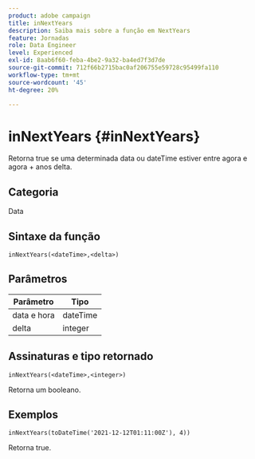 ```yaml
---
product: adobe campaign
title: inNextYears
description: Saiba mais sobre a função em NextYears
feature: Jornadas
role: Data Engineer
level: Experienced
exl-id: 8aab6f60-feba-4be2-9a32-ba4ed7f3d7de
source-git-commit: 712f66b2715bac0af206755e59728c95499fa110
workflow-type: tm+mt
source-wordcount: '45'
ht-degree: 20%

---
```


# inNextYears {#inNextYears}

Retorna true se uma determinada data ou dateTime estiver entre agora e agora + anos delta.

## Categoria

Data 

## Sintaxe da função

`inNextYears(<dateTime>,<delta>)`

## Parâmetros

| Parâmetro | Tipo |
|-----------|------------------|
| data e hora | dateTime |
| delta | integer |

## Assinaturas e tipo retornado

`inNextYears(<dateTime>,<integer>)`

Retorna um booleano.

## Exemplos

`inNextYears(toDateTime('2021-12-12T01:11:00Z'), 4))`

Retorna true.
